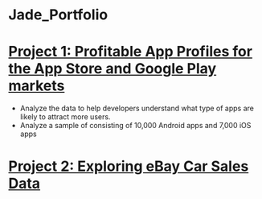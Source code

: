 # Jade_Portfolio

# [Project 1: Profitable App Profiles for the App Store and Google Play markets](https://github.com/jtran2509/curly-octo-carnival/blob/master/Profitable%20App%20Profiles%20for%20App%20Store%20and%20Google%20Play%20Markets.ipynb)
- Analyze the data to help developers understand what type of apps are likely to attract more users.
- Analyze a sample of consisting of 10,000 Android apps and 7,000 iOS apps


# [Project 2: Exploring eBay Car Sales Data](https://github.com/jtran2509/curly-octo-carnival/blob/master/Exploring%20eBay%20Car%20Sales%20Data.ipynb)
